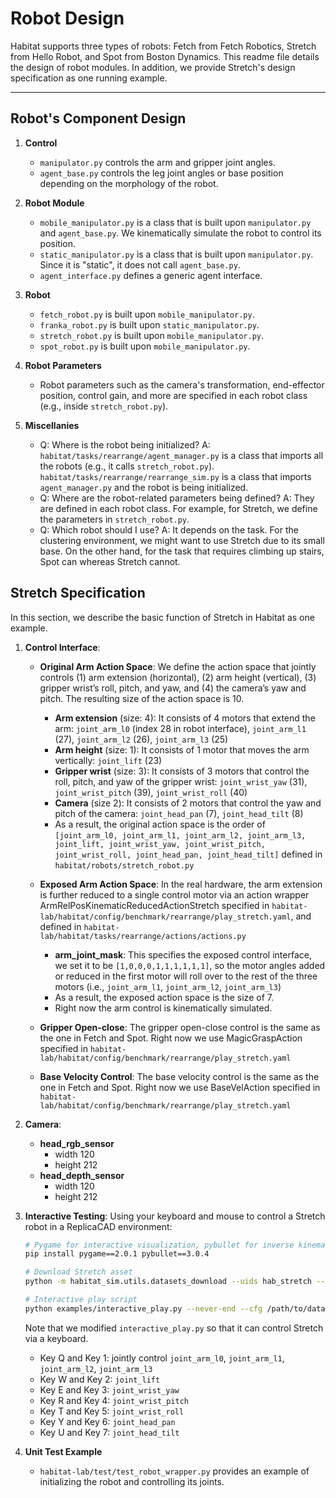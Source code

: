Robot Design
==============================

Habitat supports three types of robots: Fetch from Fetch Robotics, Stretch from Hello Robot, and Spot from Boston Dynamics. This readme file details the design of robot modules. In addition, we provide Stretch's design specification as one running example.

---

## Robot's Component Design

1. **Control**
    - `manipulator.py` controls the arm and gripper joint angles.
    - `agent_base.py` controls the leg joint angles or base position depending on the morphology of the robot.

1. **Robot Module**
    - `mobile_manipulator.py` is a class that is built upon `manipulator.py` and `agent_base.py`. We kinematically simulate the robot to control its position.
    - `static_manipulator.py` is a class that is built upon `manipulator.py`. Since it is "static", it does not call `agent_base.py`.
    - `agent_interface.py` defines a generic agent interface.

1. **Robot**
    - `fetch_robot.py` is built upon `mobile_manipulator.py`.
    - `franka_robot.py` is built upon `static_manipulator.py`.
    - `stretch_robot.py` is built upon `mobile_manipulator.py`.
    - `spot_robot.py` is built upon `mobile_manipulator.py`.

1. **Robot Parameters**
    - Robot parameters such as the camera's transformation, end-effector position, control gain, and more are specified in each robot class (e.g., inside `stretch_robot.py`).

1. **Miscellanies**
    - Q: Where is the robot being initialized? A: `habitat/tasks/rearrange/agent_manager.py` is a class that imports all the robots (e.g., it calls `stretch_robot.py`). `habitat/tasks/rearrange/rearrange_sim.py` is a class that imports `agent_manager.py` and the robot is being initialized.
    - Q: Where are the robot-related parameters being defined? A: They are defined in each robot class. For example, for Stretch, we define the parameters in `stretch_robot.py`.
    - Q: Which robot should I use? A: It depends on the task. For the clustering environment, we might want to use Stretch due to its small base. On the other hand, for the task that requires climbing up stairs, Spot can whereas Stretch cannot.

## Stretch Specification

In this section, we describe the basic function of Stretch in Habitat as one example.

1. **Control Interface**:
    - **Original Arm Action Space**: We define the action space that jointly controls (1) arm extension (horizontal), (2) arm height (vertical), (3) gripper wrist’s roll, pitch, and yaw, and (4) the camera’s yaw and pitch. The resulting size of the action space is 10.
        - **Arm extension** (size: 4): It consists of 4 motors that extend the arm: `joint_arm_l0` (index 28 in robot interface), `joint_arm_l1` (27), `joint_arm_l2` (26), `joint_arm_l3` (25)
        - **Arm height** (size: 1): It consists of 1 motor that moves the arm vertically: `joint_lift` (23)
        - **Gripper wrist** (size: 3): It consists of 3 motors that control the roll, pitch, and yaw of the gripper wrist: `joint_wrist_yaw` (31),  `joint_wrist_pitch` (39),  `joint_wrist_roll` (40)
        - **Camera** (size 2): It consists of 2 motors that control the yaw and pitch of the camera: `joint_head_pan` (7), `joint_head_tilt` (8)
        - As a result, the original action space is the order of `[joint_arm_l0, joint_arm_l1, joint_arm_l2, joint_arm_l3, joint_lift, joint_wrist_yaw, joint_wrist_pitch, joint_wrist_roll, joint_head_pan, joint_head_tilt]` defined in `habitat/robots/stretch_robot.py`

    - **Exposed Arm Action Space**: In the real hardware, the arm extension is further reduced to a single control motor via an action wrapper ArmRelPosKinematicReducedActionStretch specified in `habitat-lab/habitat/config/benchmark/rearrange/play_stretch.yaml`, and defined in `habitat-lab/habitat/tasks/rearrange/actions/actions.py`
        - **arm_joint_mask**: This specifies the exposed control interface, we set it to be `[1,0,0,0,1,1,1,1,1,1]`, so the motor angles added or reduced in the first motor will roll over to the rest of the three motors (i.e., `joint_arm_l1`, `joint_arm_l2`, `joint_arm_l3`)
        - As a result, the exposed action space is the size of 7.
        - Right now the arm control is kinematically simulated.

    - **Gripper Open-close**: The gripper open-close control is the same as the one in Fetch and Spot. Right now we use MagicGraspAction specified in `habitat-lab/habitat/config/benchmark/rearrange/play_stretch.yaml`

    - **Base Velocity Control**: The base velocity control is the same as the one in Fetch and Spot. Right now we use BaseVelAction specified in `habitat-lab/habitat/config/benchmark/rearrange/play_stretch.yaml`

1. **Camera**:
    - **head_rgb_sensor**
        - width 120
        - height 212
    - **head_depth_sensor**
        - width 120
        - height 212

1. **Interactive Testing**: Using your keyboard and mouse to control a Stretch robot in a ReplicaCAD environment:
    ```bash
    # Pygame for interactive visualization, pybullet for inverse kinematics
    pip install pygame==2.0.1 pybullet==3.0.4

    # Download Stretch asset
    python -m habitat_sim.utils.datasets_download --uids hab_stretch --data-path /path/to/data/

    # Interactive play script
    python examples/interactive_play.py --never-end --cfg /path/to/data/play_stretch.yaml
    ```

    Note that we modified `interactive_play.py` so that it can control Stretch via a keyboard.
    - Key Q and Key 1: jointly control `joint_arm_l0`, `joint_arm_l1`, `joint_arm_l2`, `joint_arm_l3`
    - Key W and Key 2: `joint_lift`
    - Key E and Key 3: `joint_wrist_yaw`
    - Key R and Key 4: `joint_wrist_pitch`
    - Key T and Key 5: `joint_wrist_roll`
    - Key Y and Key 6: `joint_head_pan`
    - Key U and Key 7: `joint_head_tilt`

1. **Unit Test Example**
    - `habitat-lab/test/test_robot_wrapper.py` provides an example of initializing the robot and controlling its joints.
